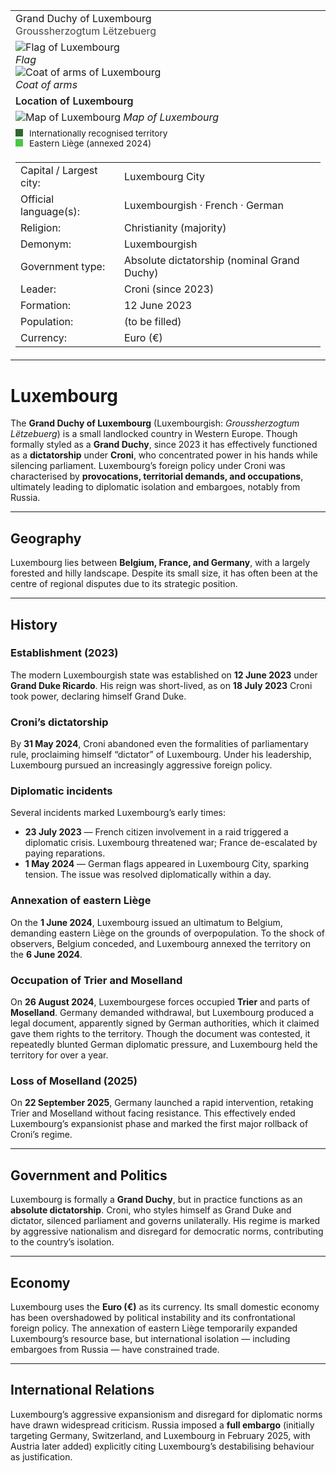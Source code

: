 <div class="infobox-right">
  <table class="infobox">
    <tr>
      <td class="title">Grand Duchy of Luxembourg<br/><span style="font-weight:400; opacity:.8;">Groussherzogtum Lëtzebuerg</span></td>
    </tr>

<tr><td class="section center">
  <div class="img-row">
    <div class="img-col">
      <img class="flag" src="../../_assets/images/countries/luxembourg/flag.png" alt="Flag of Luxembourg" />
      <div class="caption"><em>Flag</em></div>
    </div>
    <div class="img-col">
      <img class="coa" src="../../_assets/images/countries/luxembourg/coa.png" alt="Coat of arms of Luxembourg" />
      <div class="caption"><em>Coat of arms</em></div>
    </div>
  </div>
</td></tr>

<!-- Map -->
<tr><td class="section center">
  <div class="caption" style="font-weight:600; margin-bottom:.4rem;">Location of Luxembourg</div>
  <img class="map" src="../../_assets/images/countries/luxembourg/map.png" alt="Map of Luxembourg" />
  <span class="caption"><em>Map of Luxembourg</em></span>
  <div class="caption" style="margin-top:.5rem; font-size:.85em;">
    <span style="display:inline-block; width:12px; height:12px; background:#306730; margin-right:.4rem;"></span>
    Internationally recognised territory<br/>
    <span style="display:inline-block; width:12px; height:12px; background:#47c944; margin-right:.4rem;"></span>
    Eastern Liège (annexed 2024)
  </div>
</td></tr>

<!-- Key–value rows -->
<tr><td class="section">
  <table class="kv">
    <tr><td class="k">Capital / Largest city:</td><td class="v">Luxembourg City</td></tr>
    <tr><td class="k">Official language(s):</td><td class="v">Luxembourgish · French · German</td></tr>
    <tr><td class="k">Religion:</td><td class="v">Christianity (majority)</td></tr>
    <tr><td class="k">Demonym:</td><td class="v">Luxembourgish</td></tr>
    <tr><td class="k">Government type:</td><td class="v">Absolute dictatorship (nominal Grand Duchy)</td></tr>
    <tr><td class="k">Leader:</td><td class="v">Croni (since 2023)</td></tr>
    <tr><td class="k">Formation:</td><td class="v">12 June 2023</td></tr>
    <tr><td class="k">Population:</td><td class="v">(to be filled)</td></tr>
    <tr><td class="k">Currency:</td><td class="v">Euro (€)</td></tr>
  </table>
</td></tr>

  </table>
</div>

# Luxembourg

The **Grand Duchy of Luxembourg** (Luxembourgish: *Groussherzogtum Lëtzebuerg*) is a small landlocked country in Western Europe. Though formally styled as a **Grand Duchy**, since 2023 it has effectively functioned as a **dictatorship** under **Croni**, who concentrated power in his hands while silencing parliament. Luxembourg’s foreign policy under Croni was characterised by **provocations, territorial demands, and occupations**, ultimately leading to diplomatic isolation and embargoes, notably from Russia.

---

## Geography

Luxembourg lies between **Belgium, France, and Germany**, with a largely forested and hilly landscape. Despite its small size, it has often been at the centre of regional disputes due to its strategic position.

---

## History

### Establishment (2023)

The modern Luxembourgish state was established on **12 June 2023** under **Grand Duke Ricardo**. His reign was short-lived, as on **18 July 2023** Croni took power, declaring himself Grand Duke.

### Croni’s dictatorship

By **31 May 2024**, Croni abandoned even the formalities of parliamentary rule, proclaiming himself “dictator” of Luxembourg. Under his leadership, Luxembourg pursued an increasingly aggressive foreign policy.

### Diplomatic incidents

Several incidents marked Luxembourg’s early times:

* **23 July 2023** — French citizen involvement in a raid triggered a diplomatic crisis. Luxembourg threatened war; France de-escalated by paying reparations.  
* **1 May 2024** — German flags appeared in Luxembourg City, sparking tension. The issue was resolved diplomatically within a day.  

### Annexation of eastern Liège

On the **1 June 2024**, Luxembourg issued an ultimatum to Belgium, demanding eastern Liège on the grounds of overpopulation. To the shock of observers, Belgium conceded, and Luxembourg annexed the territory on the **6 June 2024**.

### Occupation of Trier and Moselland

On **26 August 2024**, Luxembourgese forces occupied **Trier** and parts of **Moselland**. Germany demanded withdrawal, but Luxembourg produced a legal document, apparently signed by German authorities, which it claimed gave them rights to the territory. Though the document was contested, it repeatedly blunted German diplomatic pressure, and Luxembourg held the territory for over a year.

### Loss of Moselland (2025)

On **22 September 2025**, Germany launched a rapid intervention, retaking Trier and Moselland without facing resistance. This effectively ended Luxembourg’s expansionist phase and marked the first major rollback of Croni’s regime.

---

## Government and Politics

Luxembourg is formally a **Grand Duchy**, but in practice functions as an **absolute dictatorship**. Croni, who styles himself as Grand Duke and dictator, silenced parliament and governs unilaterally. His regime is marked by aggressive nationalism and disregard for democratic norms, contributing to the country’s isolation.

---

## Economy

Luxembourg uses the **Euro (€)** as its currency. Its small domestic economy has been overshadowed by political instability and its confrontational foreign policy. The annexation of eastern Liège temporarily expanded Luxembourg’s resource base, but international isolation — including embargoes from Russia — have constrained trade.

---

## International Relations

Luxembourg’s aggressive expansionism and disregard for diplomatic norms have drawn widespread criticism. Russia imposed a **full embargo** (initially targeting Germany, Switzerland, and Luxembourg in February 2025, with Austria later added) explicitly citing Luxembourg’s destabilising behaviour as justification.
